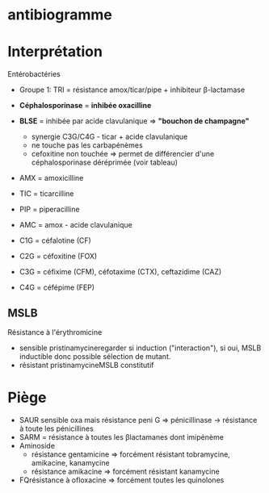# antibiogramme




# Interprétation


Entérobactéries 

- Groupe 1: TRI = résistance amox/ticar/pipe + inhibiteur β-lactamase 
- **Céphalosporinase** = **inhibée oxacilline** 
- **BLSE** = inhibée par acide clavulanique => **"bouchon de champagne"** 
    - synergie C3G/C4G - ticar + acide clavulanique 
    - ne touche pas les carbapénèmes 
    - cefoxitine non touchée => permet de différencier d'une céphalosporinase déréprimée (voir tableau) 




- AMX = amoxicilline 
- TIC = ticarcilline 
- PIP = piperacilline 
- AMC = amox - acide clavulanique 
- C1G = céfalotine (CF) 
- C2G = céfoxitine (FOX) 
- C3G = céfixime (CFM), céfotaxime (CTX), ceftazidime (CAZ) 
- C4G = céfépime (FEP) 


## MSLB


Résistance à l'érythromicine 

- sensible pristinamycineregarder si induction ("interaction"), si oui, MSLB inductible donc possible sélection de mutant. 
- résistant pristinamycineMSLB constitutif 


# Piège


- SAUR sensible oxa mais résistance peni G => pénicillinase -> résistance à toute les pénicillines 
- SARM = résistance à toutes les βlactamanes dont imipénème 
- Aminoside 
    - résistance gentamicine => forcément résistant tobramycine, amikacine, kanamycine 
    - résistance amikacine => forcément résistant kanamycine 
- FQrésistance à ofloxacine => forcément toutes les quinolones 

